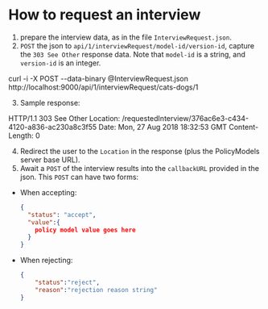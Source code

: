 # How to request an interview

1. prepare the interview data, as in the file `InterviewRequest.json`.
2. `POST` the json to `api/1/interviewRequest/model-id/version-id`, capture the `303 See Other` response data. Note that `model-id` is a string, and `version-id` is an integer.

  curl -i -X POST --data-binary @InterviewRequest.json http://localhost:9000/api/1/interviewRequest/cats-dogs/1

3. Sample response:

  HTTP/1.1 303 See Other
  Location: /requestedInterview/376ac6e3-c434-4120-a836-ac230a8c3f55
  Date: Mon, 27 Aug 2018 18:32:53 GMT
  Content-Length: 0

4. Redirect the user to the `Location` in the response (plus the PolicyModels server base URL).
5. Await a `POST` of the interview results into the `callbackURL` provided in the json. This `POST` can have two forms:

  * When accepting:

    ```json
    {
      "status": "accept",
      "value":{
        policy model value goes here
      }
    }
    ```

  * When rejecting:

    ```json
    {
        "status":"reject",
        "reason":"rejection reason string"
    }
    ```
